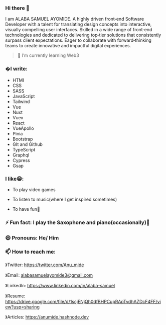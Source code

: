 ### Hi there 👋

<!--
**Anumide/Anumide** is a ✨ _special_ ✨ repository because its `README.md` (this file) appears on your GitHub profile.

Here are some ideas to get you started:

- 🔭 I’m currently working on ...
- 🌱 I’m currently learning ...
- 👯 I’m looking to collaborate on ...
- 🤔 I’m looking for help with ...
- 💬 Ask me about ...
- 📫 How to reach me: ...
- 😄 Pronouns: ...
- ⚡ Fun fact: ...
-->

I am ALABA SAMUEL AYOMIDE. A highly driven front‑end Software Developer with a talent for translating design concepts into interactive, visually compelling user interfaces. Skilled
in a wide range of front‑end technologies and dedicated to delivering top‑tier solutions that consistently surpass client expectations. Eager to
collaborate with forward‑thinking teams to create innovative and impactful digital experiences.

>🌱 I’m currently learning Web3


### �I write:

- HTMl
- CSS
- SASS
- JavaScript
- Tailwind
- Vue
- Nuxt
- Vuex
- React
- VueApollo
- Pinia
- Bootstrap
- GIt and Github
- TypeScript
- Graphql
- Cypress
- Gsap

### I like😁:

- To play video games

- To listen to music(where I get inspired sometimes)

- To have fun🤪

### ⚡ Fun fact: I play the Saxophone and piano(occasionally)🙈

### 😄 Pronouns: He/ Him

### 📫 How to reach me:

》Twitter: https://twitter.com/Anu_mide

》Email: alabasamuelayomide3@gmail.com 

》LinkedIn: https://www.linkedin.com/in/alaba-samuel

》Resume: https://drive.google.com/file/d/1scjENjQh0dfBHPCupRApTvdhAZDcF4FF/view?usp=sharing

》Articles: https://anumide.hashnode.dev




